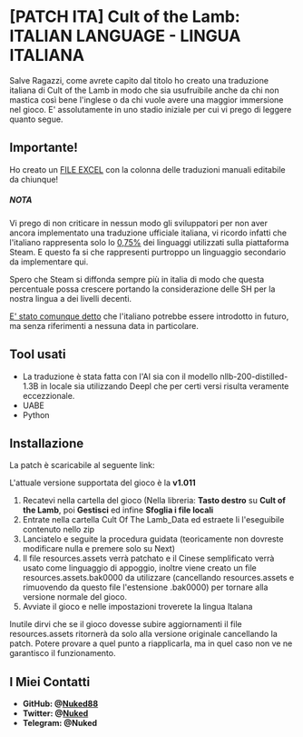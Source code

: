 # [PATCH ITA\] Cult of the Lamb: ITALIAN LANGUAGE - LINGUA ITALIANA

Salve Ragazzi,
come avrete capito dal titolo ho creato una traduzione italiana di Cult of the Lamb in modo che sia usufruibile anche da chi non mastica così bene l'inglese o da chi vuole avere una maggior immersione nel gioco.
E' assolutamente in uno stadio iniziale per cui vi prego di leggere quanto segue. 

## Importante! 
Ho creato un [FILE EXCEL](https://1drv.ms/x/s!Ao81reUujmbCs-V3KOFRG1KXal11Ug?e=6PPw5x) con la colonna delle traduzioni manuali editabile da chiunque!


##### NOTA 
Vi prego di non criticare in nessun modo gli sviluppatori per non aver ancora implementato una traduzione ufficiale italiana, vi ricordo infatti che l'italiano rappresenta solo lo  [0,75%](https://store.steampowered.com/hwsurvey)  dei linguaggi utilizzati sulla piattaforma Steam. E questo fa si che rappresenti purtroppo un linguaggio secondario da implementare qui.

Spero che Steam si diffonda sempre più in italia di modo che questa percentuale possa crescere portando la considerazione delle SH per la nostra lingua a dei livelli decenti.

[E' stato comunque detto](https://steamcommunity.com/app/1313140/discussions/0/3448087938660044962/#c3448087938660390558/) che l'italiano potrebbe essere introdotto in futuro, ma senza riferimenti a nessuna data in particolare.


## Tool usati 

* La traduzione è stata fatta con l'AI sia con il modello nllb-200-distilled-1.3B in locale sia utilizzando Deepl che per certi versi risulta veramente eccezzionale.
* UABE
* Python



## Installazione 

La patch è scaricabile al seguente link:
<!-- https://www.animecast.net/download/lang_ita_cult_of_the_lamb-v0.2016.zip -->

L'attuale versione supportata del gioco è la **v1.011**


1. Recatevi nella cartella del gioco (Nella libreria: **Tasto destro** su **Cult of the Lamb**, poi **Gestisci** ed infine **Sfoglia i file locali**
2. Entrate nella cartella Cult Of The Lamb_Data ed estraete li l'eseguibile contenuto nello zip
3. Lanciatelo e seguite la procedura guidata (teoricamente non dovreste modificare nulla e premere solo su Next)
4. Il file resources.assets verrà patchato e il Cinese semplificato verrà usato come linguaggio di appoggio, inoltre viene creato un file resources.assets.bak0000 da utilizzare (cancellando resources.assets e rimuovendo da questo file l'estensione .bak0000) per tornare alla versione normale del gioco.
5. Avviate il gioco e nelle impostazioni troverete la lingua Italana


Inutile dirvi che se il gioco dovesse subire aggiornamenti il file resources.assets ritornerà da solo alla versione originale cancellando la patch. Potere provare a quel punto a riapplicarla, ma in quel caso non ve ne garantisco il funzionamento.


## I Miei Contatti

* **GitHub:     @[Nuked88](https://github.com/Nuked88)**
* **Twitter:     @[Nuked](https://twitter.com/Nuked)**
* **Telegram: @Nuked**
